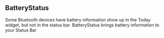 ## BatteryStatus

Some Bluetooth devices have battery information show up in the Today widget, but not in the status bar. BatteryStatus brings battery information to your Status Bar
